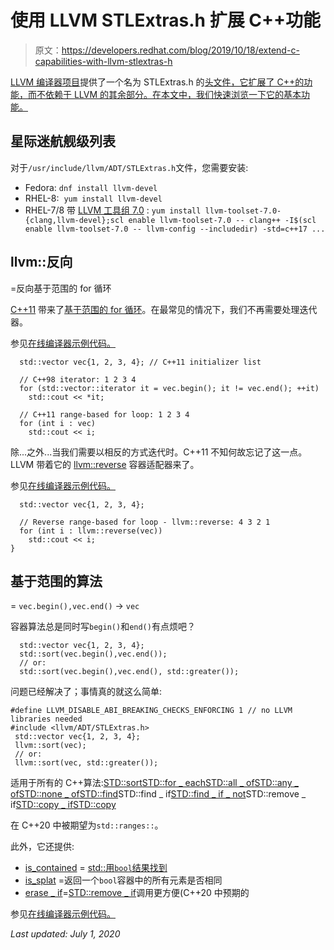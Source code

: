 # 使用 LLVM STLExtras.h 扩展 C++功能

> 原文：<https://developers.redhat.com/blog/2019/10/18/extend-c-capabilities-with-llvm-stlextras-h>

[LLVM 编译器项目](https://llvm.org/)提供了一个名为 STLExtras.h 的[头文件，它扩展了 C++的功能，而不依赖于 LLVM 的其余部分。在本文中，我们快速浏览一下它的基本功能。](https://github.com/llvm-mirror/llvm/blob/master/include/llvm/ADT/STLExtras.h)

## 星际迷航舰级列表

对于`/usr/include/llvm/ADT/STLExtras.h`文件，您需要安装:

*   Fedora: `dnf install llvm-devel`
*   RHEL-8:  `yum install llvm-devel`
*   RHEL-7/8 带 [LLVM 工具组 7.0](https://developers.redhat.com/HW/ClangLLVM-RHEL-7/) : `yum install llvm-toolset-7.0-{clang,llvm-devel};scl enable llvm-toolset-7.0 -- clang++ -I$(scl enable llvm-toolset-7.0 -- llvm-config --includedir) -std=c++17 ...`

## llvm::反向

=反向基于范围的 for 循环

[C++11](https://en.wikipedia.org/wiki/C%2B%2B11) 带来了[基于范围的 for 循环](https://en.cppreference.com/w/cpp/language/range-for)。在最常见的情况下，我们不再需要处理迭代器。

参见[在线编译器示例代码。](https://godbolt.org/z/GgIB-R)

```
  std::vector vec{1, 2, 3, 4}; // C++11 initializer list

  // C++98 iterator: 1 2 3 4
  for (std::vector::iterator it = vec.begin(); it != vec.end(); ++it)
    std::cout << *it;

  // C++11 range-based for loop: 1 2 3 4
  for (int i : vec)
    std::cout << i; 
```

除...之外...当我们需要以相反的方式迭代时。C++11 不知何故忘记了这一点。LLVM 带着它的 [llvm::reverse](https://github.com/llvm-mirror/llvm/blob/cc0761d47c40e6b793b937d8af5c9bb517b5b7ba/include/llvm/ADT/STLExtras.h#L273) 容器适配器来了。

 参见[在线编译器示例代码。](https://godbolt.org/z/TX59Jv)

```
  std::vector vec{1, 2, 3, 4};

  // Reverse range-based for loop - llvm::reverse: 4 3 2 1
  for (int i : llvm::reverse(vec))
    std::cout << i;
} 
```

## 基于范围的算法

 = `vec.begin(),vec.end()` → `vec`

容器算法总是同时写`begin()`和`end()`有点烦吧？

```
  std::vector vec{1, 2, 3, 4};
  std::sort(vec.begin(),vec.end());
  // or:
  std::sort(vec.begin(),vec.end(), std::greater()); 
```

问题已经解决了；事情真的就这么简单:

 ```
#define LLVM_DISABLE_ABI_BREAKING_CHECKS_ENFORCING 1 // no LLVM libraries needed
#include <llvm/ADT/STLExtras.h>
  std::vector vec{1, 2, 3, 4};
  llvm::sort(vec);
  // or:
  llvm::sort(vec, std::greater()); 
```

适用于所有的 C++算法:[STD::sort](http://www.cplusplus.com/reference/algorithm/sort/)[STD::for _ each](http://www.cplusplus.com/reference/algorithm/for_each/)[STD::all _ of](http://www.cplusplus.com/reference/algorithm/all_of/)[STD::any _ of](http://www.cplusplus.com/reference/algorithm/any_of/)[STD::none _ of](http://www.cplusplus.com/reference/algorithm/none_of/)[STD::find](http://www.cplusplus.com/reference/algorithm/find/)STD::find _ if[STD::find _ if _ not](http://www.cplusplus.com/reference/algorithm/find_if_not/)STD::remove _ if[STD::copy _ if](http://www.cplusplus.com/reference/algorithm/copy_if/)[STD::copy](http://www.cplusplus.com/reference/algorithm/find/)

 在 C++20 中被期望为`std::ranges::`。

此外，它还提供:

*   [is_contained](https://github.com/llvm-mirror/llvm/blob/cc0761d47c40e6b793b937d8af5c9bb517b5b7ba/include/llvm/ADT/STLExtras.h#L1221) = [std::用`bool`结果找到](http://www.cplusplus.com/reference/algorithm/find/)
*   [is_splat](https://github.com/llvm-mirror/llvm/blob/cc0761d47c40e6b793b937d8af5c9bb517b5b7ba/include/llvm/ADT/STLExtras.h#L1306) =返回一个`bool`容器中的所有元素是否相同
*   [erase _ if](https://github.com/llvm-mirror/llvm/blob/cc0761d47c40e6b793b937d8af5c9bb517b5b7ba/include/llvm/ADT/STLExtras.h#L1324)=[STD::remove _ if](http://www.cplusplus.com/reference/algorithm/remove_if/)调用更方便(C++20 中预期的

参见[在线编译器示例代码。](https://godbolt.org/z/_WIEsA)

*Last updated: July 1, 2020*